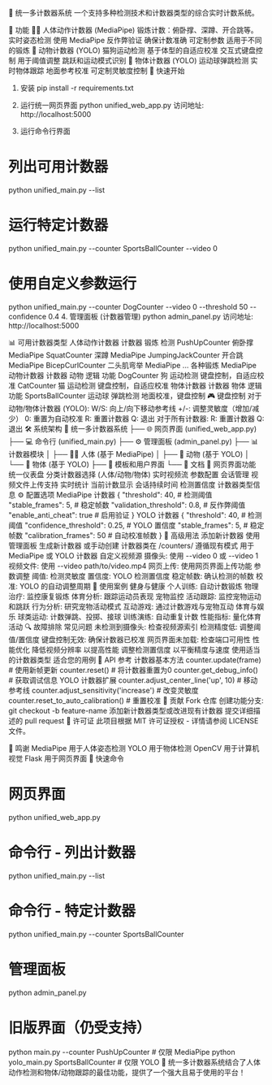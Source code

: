 🎯 统一多计数器系统
一个支持多种检测技术和计数器类型的综合实时计数系统。

🌟 功能
🏃‍♀️ 人体动作计数器 (MediaPipe)
锻炼计数：俯卧撑、深蹲、开合跳等。
实时姿态检测 使用 MediaPipe
反作弊验证 确保计数准确
可定制参数 适用于不同的锻炼
🐾 动物计数器 (YOLO)
猫狗运动检测
基于体型的自适应校准
交互式键盘控制 用于阈值调整
跳跃和运动模式识别
🏀 物体计数器 (YOLO)
运动球弹跳检测
实时物体跟踪
地面参考校准
可定制灵敏度控制
🚀 快速开始
1. 安装
pip install -r requirements.txt
2. 运行统一网页界面
python unified_web_app.py
访问地址: http://localhost:5000

3. 运行命令行界面
# 列出可用计数器
python unified_main.py --list

# 运行特定计数器
python unified_main.py --counter SportsBallCounter --video 0

# 使用自定义参数运行
python unified_main.py --counter DogCounter --video 0 --threshold 50 --confidence 0.4
4. 管理面板 (计数器管理)
python admin_panel.py
访问地址: http://localhost:5000

📊 可用计数器类型
人体动作计数器
计数器	锻炼	检测
PushUpCounter	俯卧撑	MediaPipe
SquatCounter	深蹲	MediaPipe
JumpingJackCounter	开合跳	MediaPipe
BicepCurlCounter	二头肌弯举	MediaPipe
...	各种锻炼	MediaPipe
动物计数器
计数器	动物	逻辑	功能
DogCounter	狗	运动检测	键盘控制，自适应校准
CatCounter	猫	运动检测	键盘控制，自适应校准
物体计数器
计数器	物体	逻辑	功能
SportsBallCounter	运动球	弹跳检测	地面校准，键盘控制
🎮 键盘控制
对于动物/物体计数器 (YOLO):
W/S: 向上/向下移动参考线
+/-: 调整灵敏度（增加/减少）
0: 重置为自动校准
R: 重置计数器
Q: 退出
对于所有计数器:
R: 重置计数器
Q: 退出
🛠️ 系统架构
📁 统一多计数器系统
├── 🌐 网页界面 (unified_web_app.py)
├── 💻 命令行 (unified_main.py) 
├── ⚙️ 管理面板 (admin_panel.py)
├── 📊 计数器模块
│   ├── 🏃‍♀️ 人体 (基于 MediaPipe)
│   ├── 🐾 动物 (基于 YOLO)
│   └── 🏀 物体 (基于 YOLO)
├── 🎨 模板和用户界面
└── 📝 文档
📱 网页界面功能
统一仪表盘
分类计数器选择 (人体/动物/物体)
实时视频流
参数配置
会话管理
视频文件上传支持
实时统计
当前计数显示
会话持续时间
检测置信度
计数器类型信息
⚙️ 配置选项
MediaPipe 计数器
{
    "threshold": 40,           # 检测阈值
    "stable_frames": 5,        # 稳定帧数
    "validation_threshold": 0.8, # 反作弊阈值
    "enable_anti_cheat": true  # 启用验证
}
YOLO 计数器
{
    "threshold": 40,           # 检测阈值
    "confidence_threshold": 0.25, # YOLO 置信度
    "stable_frames": 5,        # 稳定帧数
    "calibration_frames": 50   # 自动校准帧数
}
🔧 高级用法
添加新计数器
使用管理面板 生成新计数器
或手动创建 计数器类在 /counters/
遵循现有模式 用于 MediaPipe 或 YOLO 计数器
自定义视频源
摄像头: 使用 --video 0 或 --video 1
视频文件: 使用 --video path/to/video.mp4
网页上传: 使用网页界面上传功能
参数调整
阈值: 检测灵敏度
置信度: YOLO 检测置信度
稳定帧数: 确认检测的帧数
校准: YOLO 的自动调整周期
🎯 使用案例
健身与健康
个人训练: 自动计数锻炼
物理治疗: 监控康复锻炼
体育分析: 跟踪运动员表现
宠物监控
活动跟踪: 监控宠物运动和跳跃
行为分析: 研究宠物活动模式
互动游戏: 通过计数游戏与宠物互动
体育与娱乐
球类运动: 计数弹跳、投掷、接球
训练演练: 自动重复计数
性能指标: 量化体育活动
🔍 故障排除
常见问题
未检测到摄像头: 检查视频源索引
检测精度低: 调整阈值/置信度
键盘控制无效: 确保计数器已校准
网页界面未加载: 检查端口可用性
性能优化
降低视频分辨率 以提高性能
调整检测置信度 以平衡精度与速度
使用适当的计数器类型 适合您的用例
📝 API 参考
计数器基本方法
counter.update(frame)          # 使用新帧更新
counter.reset()                # 将计数器重置为0
counter.get_debug_info()       # 获取调试信息
YOLO 计数器扩展
counter.adjust_center_line('up', 10)    # 移动参考线
counter.adjust_sensitivity('increase')  # 改变灵敏度
counter.reset_to_auto_calibration()     # 重置校准
🤝 贡献
Fork 仓库
创建功能分支: git checkout -b feature-name
添加新计数器类型或改进现有计数器
提交详细描述的 pull request
📄 许可证
此项目根据 MIT 许可证授权 - 详情请参阅 LICENSE 文件。

🙏 鸣谢
MediaPipe 用于人体姿态检测
YOLO 用于物体检测
OpenCV 用于计算机视觉
Flask 用于网页界面
🎯 快速命令
# 网页界面
python unified_web_app.py

# 命令行 - 列出计数器
python unified_main.py --list

# 命令行 - 特定计数器
python unified_main.py --counter SportsBallCounter

# 管理面板
python admin_panel.py

# 旧版界面（仍受支持）
python main.py --counter PushUpCounter        # 仅限 MediaPipe
python yolo_main.py SportsBallCounter          # 仅限 YOLO
🌟 统一多计数器系统结合了人体动作检测和物体/动物跟踪的最佳功能，提供了一个强大且易于使用的平台！